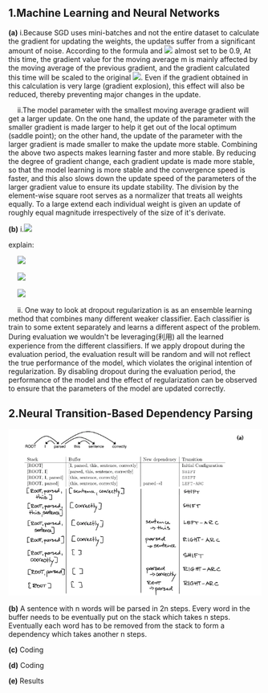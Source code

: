 ## 1.Machine Learning and Neural Networks

**(a)** i.Because SGD uses mini-batches and not the entire dataset to calculate the gradient for updating the weights, the updates suffer from a significant amount of noise. According to the formula and ![](https://latex.codecogs.com/png.image?\dpi{110}%20\beta_1) almost set to be 0.9, At this time, the gradient value for the moving average m is mainly affected by the moving average of the previous gradient, and the gradient calculated this time will be scaled to the original ![](https://latex.codecogs.com/png.image?\dpi{110}%201-\beta_1). Even if the gradient obtained in this calculation is very large (gradient explosion), this effect will also be reduced, thereby preventing major changes in the update. 

 &ensp;&ensp;&nbsp;ii.The model parameter with the smallest moving average gradient will get a larger update.
On the one hand, the update of the parameter with the smaller gradient is made larger to help it get out of the local optimum (saddle point); on the other hand, the update of the parameter with the larger gradient is made smaller to make the update more stable. Combining the above two aspects makes learning faster and more stable. By reducing the degree of gradient change, each gradient update is made more stable, so that the model learning is more stable and the convergence speed is faster, and this also slows down the update speed of the parameters of the larger gradient value to ensure its update stability. The division by the element-wise square root serves as a normalizer that treats all weights equally. To a large extend each individual weight is given an update of roughly equal magnitude irrespectively of the size of it's derivate.

**(b)** i.![](https://latex.codecogs.com/png.image?\dpi{110}%20\gamma%20=\frac{1}{1-p_{drop}})  

explain:

&ensp;&ensp;&nbsp;![](https://latex.codecogs.com/png.image?\dpi{110}%20\sum_i(1-p_{drop})h_i%20=%20(1-p_{drop})E[h])    

&ensp;&ensp;&nbsp;![](https://latex.codecogs.com/png.image?\dpi{110}%20\sum_i[h_{drop}]_i=\gamma%20\sum_i(1-p_{drop})h_i=\gamma(1-p_{drop})E[h]=E[h])

&ensp;&ensp;&nbsp;![](https://latex.codecogs.com/png.image?\dpi{110}%20\therefore%20\gamma%20=%20\frac{1}{1-p_{drop}})    

&ensp;&ensp;&nbsp;ii. One way to look at dropout regularization is as an ensemble learning method that combines many different weaker classifier. Each classifier is train to some extent separately and learns a different aspect of the problem. During evaluation we wouldn't be leveraging(利用) all the learned experience from the different classifiers. If we apply dropout during the evaluation period, the evaluation result will be random and will not reflect the true performance of the model, which violates the original intention of regularization. By disabling dropout during the evaluation period, the performance of the model and the effect of regularization can be observed to ensure that the parameters of the model are updated correctly.     

## 2.Neural Transition-Based Dependency Parsing

![](https://github.com/weiweia92/blog/blob/main/NLP/pic/Screen%20Shot%202021-07-14%20at%208.34.57%20PM.png)   

**(b)** A sentence with n words will be parsed in 2n steps. Every word in the buffer needs to be eventually put on the stack which takes n steps. Eventually each word has to be removed from the stack to form a dependency which takes another n steps.    

**(c)** Coding  

**(d)** Coding   

**(e)** Results    

